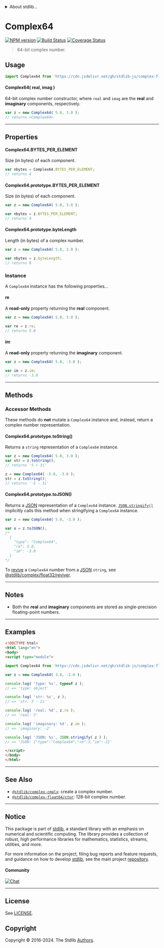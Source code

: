 <!--

@license Apache-2.0

Copyright (c) 2018 The Stdlib Authors.

Licensed under the Apache License, Version 2.0 (the "License");
you may not use this file except in compliance with the License.
You may obtain a copy of the License at

   http://www.apache.org/licenses/LICENSE-2.0

Unless required by applicable law or agreed to in writing, software
distributed under the License is distributed on an "AS IS" BASIS,
WITHOUT WARRANTIES OR CONDITIONS OF ANY KIND, either express or implied.
See the License for the specific language governing permissions and
limitations under the License.

-->


<details>
  <summary>
    About stdlib...
  </summary>
  <p>We believe in a future in which the web is a preferred environment for numerical computation. To help realize this future, we've built stdlib. stdlib is a standard library, with an emphasis on numerical and scientific computation, written in JavaScript (and C) for execution in browsers and in Node.js.</p>
  <p>The library is fully decomposable, being architected in such a way that you can swap out and mix and match APIs and functionality to cater to your exact preferences and use cases.</p>
  <p>When you use stdlib, you can be absolutely certain that you are using the most thorough, rigorous, well-written, studied, documented, tested, measured, and high-quality code out there.</p>
  <p>To join us in bringing numerical computing to the web, get started by checking us out on <a href="https://github.com/stdlib-js/stdlib">GitHub</a>, and please consider <a href="https://opencollective.com/stdlib">financially supporting stdlib</a>. We greatly appreciate your continued support!</p>
</details>

# Complex64

[![NPM version][npm-image]][npm-url] [![Build Status][test-image]][test-url] [![Coverage Status][coverage-image]][coverage-url] <!-- [![dependencies][dependencies-image]][dependencies-url] -->

> 64-bit complex number.

<!-- Section to include introductory text. Make sure to keep an empty line after the intro `section` element and another before the `/section` close. -->

<section class="intro">

</section>

<!-- /.intro -->

<!-- Package usage documentation. -->



<section class="usage">

## Usage

```javascript
import Complex64 from 'https://cdn.jsdelivr.net/gh/stdlib-js/complex-float32-ctor@v0.0.1-esm/index.mjs';
```

#### Complex64( real, imag )

64-bit complex number constructor, where `real` and `imag` are the **real** and **imaginary** components, respectively.

```javascript
var z = new Complex64( 5.0, 3.0 );
// returns <Complex64>
```

* * *

## Properties

#### Complex64.BYTES_PER_ELEMENT

Size (in bytes) of each component.

```javascript
var nbytes = Complex64.BYTES_PER_ELEMENT;
// returns 4
```

#### Complex64.prototype.BYTES_PER_ELEMENT

Size (in bytes) of each component.

```javascript
var z = new Complex64( 5.0, 3.0 );

var nbytes = z.BYTES_PER_ELEMENT;
// returns 4
```

#### Complex64.prototype.byteLength

Length (in bytes) of a complex number.

```javascript
var z = new Complex64( 5.0, 3.0 );

var nbytes = z.byteLength;
// returns 8
```

### Instance

A `Complex64` instance has the following properties...

#### re

A **read-only** property returning the **real** component.

```javascript
var z = new Complex64( 5.0, 3.0 );

var re = z.re;
// returns 5.0
```

#### im

A **read-only** property returning the **imaginary** component.

```javascript
var z = new Complex64( 5.0, -3.0 );

var im = z.im;
// returns -3.0
```

* * *

## Methods

### Accessor Methods

These methods do **not** mutate a `Complex64` instance and, instead, return a complex number representation.

#### Complex64.prototype.toString()

Returns a `string` representation of a `Complex64` instance.

```javascript
var z = new Complex64( 5.0, 3.0 );
var str = z.toString();
// returns '5 + 3i'

z = new Complex64( -5.0, -3.0 );
str = z.toString();
// returns '-5 - 3i'
```

#### Complex64.prototype.toJSON()

Returns a [JSON][json] representation of a `Complex64` instance. [`JSON.stringify()`][mdn-json-stringify] implicitly calls this method when stringifying a `Complex64` instance.

```javascript
var z = new Complex64( 5.0, -3.0 );

var o = z.toJSON();
/*
  {
    "type": "Complex64",
    "re": 5.0,
    "im": -3.0
  }
*/
```

To [revive][mdn-json-parse] a `Complex64` number from a [JSON][json] `string`, see [@stdlib/complex/float32/reviver][@stdlib/complex/float32/reviver].

</section>

<!-- /.usage -->

* * *

<!-- Package usage notes. Make sure to keep an empty line after the `section` element and another before the `/section` close. -->

<section class="notes">

## Notes

-   Both the **real** and **imaginary** components are stored as single-precision floating-point numbers.

</section>

<!-- /.notes -->

* * *

<!-- Package usage examples. -->

<section class="examples">

## Examples

<!-- eslint no-undef: "error" -->

```html
<!DOCTYPE html>
<html lang="en">
<body>
<script type="module">

import Complex64 from 'https://cdn.jsdelivr.net/gh/stdlib-js/complex-float32-ctor@v0.0.1-esm/index.mjs';

var z = new Complex64( 3.0, -2.0 );

console.log( 'type: %s', typeof z );
// => 'type: object'

console.log( 'str: %s', z );
// => 'str: 3 - 2i'

console.log( 'real: %d', z.re );
// => 'real: 3'

console.log( 'imaginary: %d', z.im );
// => 'imaginary: -2'

console.log( 'JSON: %s', JSON.stringify( z ) );
// => 'JSON: {"type":"Complex64","re":3,"im":-2}'

</script>
</body>
</html>
```

</section>

<!-- /.examples -->

<!-- C interface documentation. -->



<!-- Section to include cited references. If references are included, add a horizontal rule *before* the section. Make sure to keep an empty line after the `section` element and another before the `/section` close. -->

<section class="references">

</section>

<!-- /.references -->

<!-- Section for related `stdlib` packages. Do not manually edit this section, as it is automatically populated. -->

<section class="related">

* * *

## See Also

-   <span class="package-name">[`@stdlib/complex-cmplx`][@stdlib/complex/cmplx]</span><span class="delimiter">: </span><span class="description">create a complex number.</span>
-   <span class="package-name">[`@stdlib/complex-float64/ctor`][@stdlib/complex/float64/ctor]</span><span class="delimiter">: </span><span class="description">128-bit complex number.</span>

</section>

<!-- /.related -->

<!-- Section for all links. Make sure to keep an empty line after the `section` element and another before the `/section` close. -->


<section class="main-repo" >

* * *

## Notice

This package is part of [stdlib][stdlib], a standard library with an emphasis on numerical and scientific computing. The library provides a collection of robust, high performance libraries for mathematics, statistics, streams, utilities, and more.

For more information on the project, filing bug reports and feature requests, and guidance on how to develop [stdlib][stdlib], see the main project [repository][stdlib].

#### Community

[![Chat][chat-image]][chat-url]

---

## License

See [LICENSE][stdlib-license].


## Copyright

Copyright &copy; 2016-2024. The Stdlib [Authors][stdlib-authors].

</section>

<!-- /.stdlib -->

<!-- Section for all links. Make sure to keep an empty line after the `section` element and another before the `/section` close. -->

<section class="links">

[npm-image]: http://img.shields.io/npm/v/@stdlib/complex-float32-ctor.svg
[npm-url]: https://npmjs.org/package/@stdlib/complex-float32-ctor

[test-image]: https://github.com/stdlib-js/complex-float32-ctor/actions/workflows/test.yml/badge.svg?branch=v0.0.1
[test-url]: https://github.com/stdlib-js/complex-float32-ctor/actions/workflows/test.yml?query=branch:v0.0.1

[coverage-image]: https://img.shields.io/codecov/c/github/stdlib-js/complex-float32-ctor/main.svg
[coverage-url]: https://codecov.io/github/stdlib-js/complex-float32-ctor?branch=main

<!--

[dependencies-image]: https://img.shields.io/david/stdlib-js/complex-float32-ctor.svg
[dependencies-url]: https://david-dm.org/stdlib-js/complex-float32-ctor/main

-->

[chat-image]: https://img.shields.io/gitter/room/stdlib-js/stdlib.svg
[chat-url]: https://app.gitter.im/#/room/#stdlib-js_stdlib:gitter.im

[stdlib]: https://github.com/stdlib-js/stdlib

[stdlib-authors]: https://github.com/stdlib-js/stdlib/graphs/contributors

[umd]: https://github.com/umdjs/umd
[es-module]: https://developer.mozilla.org/en-US/docs/Web/JavaScript/Guide/Modules

[deno-url]: https://github.com/stdlib-js/complex-float32-ctor/tree/deno
[deno-readme]: https://github.com/stdlib-js/complex-float32-ctor/blob/deno/README.md
[umd-url]: https://github.com/stdlib-js/complex-float32-ctor/tree/umd
[umd-readme]: https://github.com/stdlib-js/complex-float32-ctor/blob/umd/README.md
[esm-url]: https://github.com/stdlib-js/complex-float32-ctor/tree/esm
[esm-readme]: https://github.com/stdlib-js/complex-float32-ctor/blob/esm/README.md
[branches-url]: https://github.com/stdlib-js/complex-float32-ctor/blob/main/branches.md

[stdlib-license]: https://raw.githubusercontent.com/stdlib-js/complex-float32-ctor/main/LICENSE

[json]: http://www.json.org/

[mdn-json-stringify]: https://developer.mozilla.org/en-US/docs/Web/JavaScript/Reference/Global_Objects/JSON/stringify

[mdn-json-parse]: https://developer.mozilla.org/en-US/docs/Web/JavaScript/Reference/Global_Objects/JSON/parse

[@stdlib/complex/float32/reviver]: https://github.com/stdlib-js/complex-float32-reviver/tree/esm

<!-- <related-links> -->

[@stdlib/complex/cmplx]: https://github.com/stdlib-js/complex-cmplx/tree/esm

[@stdlib/complex/float64/ctor]: https://github.com/stdlib-js/complex-float64-ctor/tree/esm

<!-- </related-links> -->

</section>

<!-- /.links -->
